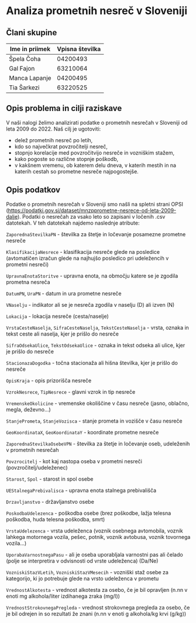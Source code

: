 # Analiza prometnih nesreč v Sloveniji

## Člani skupine

| Ime in priimek | Vpisna številka |
| -------------- | --------------- |
| Špela Čoha | 04200493 |
| Gal Fajon | 63210064 |
| Manca Lapanje | 04200495 |
| Tia Šarkezi | 63220525 |

## Opis problema in cilji raziskave

V naši nalogi želimo analizirati podatke o prometnih nesrečah v Sloveniji od leta 2009 do 2022. Naš cilj je ugotoviti:

- delež prometnih nesreč po letih,
- kdo so največkrat povzročitelji nesreč,
- stopnjo korelacije med povzročitvijo nesreče in vozniškim stažem,
- kako pogoste so različne stopnje poškodb,
- v kakšnem vremenu, ob katerem delu dneva, v katerih mestih in na katerih cestah so prometne nesreče najpogostejše.

## Opis podatkov

Podatke o prometnih nesrečah v Sloveniji smo našli na spletni strani OPSI (https://podatki.gov.si/dataset/mnzpprometne-nesrece-od-leta-2009-dalje).
Podatki o nesrečah za vsako leto so zapisani v ločenih .csv datotekah. V teh datotekah najdemo naslednje atribute:

`ZaporednaStevilkaPN` - številka za štetje in ločevanje posamezne prometne nesreče

`KlasifikacijaNesrece` - klasifikacija nesreče glede na posledice (avtomatičen izračun glede na najhujšo posledico pri udeležencih v prometni nesreči)

`UpravnaEnotaStoritve` - upravna enota, na območju katere se je zgodila prometna nesreča

`DatumPN`, `UraPN` - datum in ura prometne nesreče

`VNaselju` - indikator ali se je nesreča zgodila v naselju (D) ali izven (N)

`Lokacija` - lokacija nesreče (cesta/naselje)

`VrstaCesteNaselja`, `SifraCesteNaselja`, `TekstCesteNaselja` - vrsta, oznaka in tekst ceste ali naselja, kjer je prišlo do nesreče

`SifraOdsekaUlice`, `TekstOdsekaUlice` - oznaka in tekst odseka ali ulice, kjer je prišlo do nesreče

`StacionazaDogodka` - točna stacionaža ali hišna številka, kjer je prišlo do nesreče

`OpisKraja` - opis prizorišča nesreče

`VzrokNesrece`, `TipNesrece` - glavni vzrok in tip nesreče

`VremenskeOkolicine` - vremenske okoliščine v času nesreče (jasno, oblačno, megla, deževno...)

`StanjePrometa`, `StanjeVozisca` - stanje prometa in vozišče v času nesreče

`GeoKoordinataX`, `GeoKoordinataY` - koordinate prometne nesreče

`ZaporednaStevilkaOsebeVPN` - številka za štetje in ločevanje oseb, udeleženih v prometnih nesrečah

`Povzrocitelj` - kot kaj nastopa oseba v prometni nesreči (povzročitelj/udeleženec)

`Starost`, `Spol` - starost in spol osebe

`UEStalnegaPrebivalisca` - upravna enota stalnega prebivališča

`Drzavljanstvo` - državljanstvo osebe

`PoskodbaUdelezenca` - poškodba osebe (brez poškodbe, lažja telesna poškodba, huda telesna poškodba, smrt)

`VrstaUdelezenca` - vrsta udeleženca (voznik osebnega avtomobila, voznik lahkega motornega vozila, pešec, potnik, voznik avtobusa, voznik tovornega vozila...)

`UporabaVarnostnegaPasu` - ali je oseba uporabljala varnostni pas ali čelado (polje se interpretira v odvisnosti od vrste udeleženca) (Da/Ne)

`VozniskiStazVLetih`, `VozniskiStazVMesecih` - vozniški staž osebe za kategorijo, ki jo potrebuje glede na vrsto udeleženca v prometu

`VrednostAlkotesta` - vrednost alkotesta za osebo, če je bil opravljen (n.nn v enoti mg alkohola/liter izdihanega zraka (mg/l))

`VrednostStrokovnegaPregleda` - vrednost strokovnega pregleda za osebo, če je bil odrejen in so rezultati že znani (n.nn v enoti g alkohola/kg krvi (g/kg))
